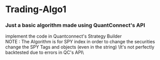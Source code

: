 # Trading-Algo1
<h3>Just a basic algorithm made using QuantConnect's API</h3>
implement the code in Quantconnect's Strategy Builder 
<br>
NOTE : The Algorithm is for SPY index in order to change the securities change the SPY Tags and objects (even in the string)
\It's not perfectly backtested due to errors in QC's API\

